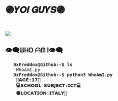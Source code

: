 <h1>🟣𝒀𝑶𝑰 𝑮𝑼𝒀𝑺🟣<h1> 
<img src="https://komarev.com/ghpvc/?username=0xFreddox&label=PROFILE+VIEWS">
<h2>👁‍🗨ᗯᕼO ᗩᗰ I👁‍🗨</h2>
<pre>
   <strong>0xFreddox@Github:-$ ls</strong>
    <span>WhoAmI.py</span>
   <strong>0xFreddox@Github:-$ python3 WhoAmI.py</strong>
    <strong>🔴𝗔𝗚𝗘:𝟭𝟳🔴</strong>
    <strong>💻𝗦𝗖𝗛𝗢𝗢𝗟 𝗦𝗨𝗕𝗝𝗘𝗖𝗧:𝗜𝗖𝗧💻</strong>
    <strong>🟢𝗟𝗢𝗖𝗔𝗧𝗜𝗢𝗡:𝗜𝗧𝗔𝗟𝗬🔴</strong
    
  </pre>

